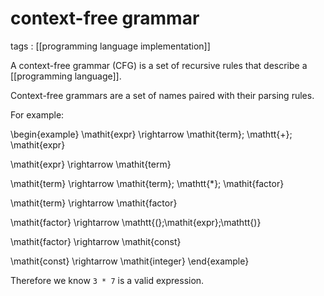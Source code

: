 # context-free grammar

tags
: [[programming language implementation]]

A context-free grammar (CFG) is a set of recursive rules that describe a [[programming language]].

Context-free grammars are a set of names paired with their parsing rules.

For example:

\begin{example}
\mathit{expr} \rightarrow \mathit{term}\; \mathtt{+}\; \mathit{expr}

\mathit{expr} \rightarrow \mathit{term}

\mathit{term} \rightarrow \mathit{term}\; \mathtt{\*}\; \mathit{factor}

\mathit{term} \rightarrow \mathit{factor}

\mathit{factor} \rightarrow \mathtt{(}\;\mathit{expr}\;\mathtt{)}

\mathit{factor} \rightarrow \mathit{const}

\mathit{const} \rightarrow \mathit{integer}
\end{example}

Therefore we know `3 * 7` is a valid expression.
